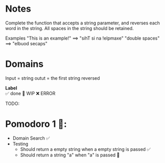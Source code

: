 # Notes

Complete the function that accepts a string parameter, and reverses each word in the string. All spaces in the string should be retained.

Examples
"This is an example!" ==> "sihT si na !elpmaxe"
"double  spaces"      ==> "elbuod  secaps"

# Domains

Input = string
outut = the first string reversed


**Label**  
✅ done 🚧 WIP ❌ ERROR

TODO:

# Pomodoro 1 🍅:

- Domain Search ✅
- Testing
    - Should return a empty string when a empty string is passed ✅
    - Should return a string "a" when "a" is passed 🚧